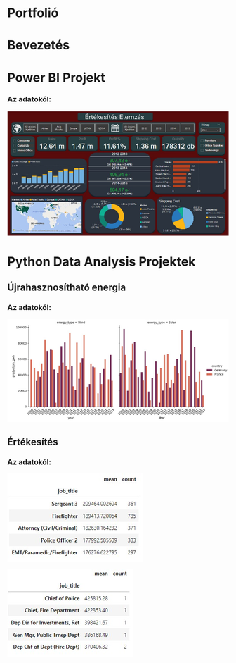 # Portfolió

# Bevezetés

# Power BI Projekt
### Az adatokól:
![](https://github.com/rfanni324/portfolio/blob/main/assets/gso_bi.jpg)
# Python Data Analysis Projektek
## Újrahasznosítható energia 
### Az adatokól:
![](https://github.com/rfanni324/portfolio/blob/main/assets/g_f_wind_solar.jpg)
## Értékesítés
### Az adatokól:
![](https://github.com/rfanni324/portfolio/blob/main/assets/sales_query1.jpg)

![](https://github.com/rfanni324/portfolio/blob/main/assets/sales_query2.jpg)
